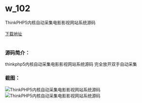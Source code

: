 # w_102
ThinkPHP5内核自动采集电影影视网站系统源码
<br/></br>
[下载地址](https://www.uuid2.com/102.html "下载地址")
<br/></br>
<h3>源码简介：</h3>
<p>thinkphp5内核自动采集电影影视网站系统源码 完全放开双手自动采集<p>
<h3>截图：</h3>
<img src="https://www.uuid2.com/wp-content/uploads/img/202105/1cfd97f819.jpg" alt="ThinkPHP5内核自动采集电影影视网站系统源码"><img src="https://www.uuid2.com/wp-content/uploads/img/202105/5a52dc0144.jpg" alt="ThinkPHP5内核自动采集电影影视网站系统源码">
